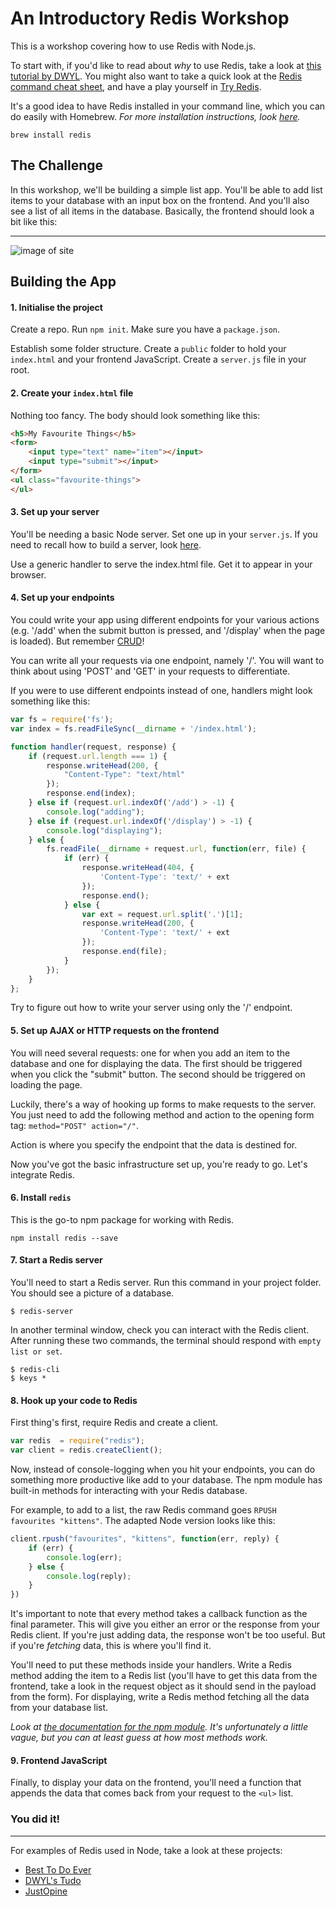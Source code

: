 # An Introductory Redis Workshop

This is a workshop covering how to use Redis with Node.js.

To start with, if you'd like to read about *why* to use Redis, take a look at [this tutorial by DWYL](https://github.com/dwyl/learn-redis). You might also want to take a quick look at the [Redis command cheat sheet](https://github.com/FAC6/book/blob/master/patterns/week4/redisCheatsheet.md), and have a play yourself in [Try Redis](http://try.redis.io/).

It's a good idea to have Redis installed in your command line, which you can do easily with Homebrew. *For more installation instructions, look [here](http://redis.io/topics/quickstart).*

`brew install redis`

## The Challenge

In this workshop, we'll be building a simple list app. You'll be able to add list items to your database with an input box on the frontend. And you'll also see a list of all items in the database. Basically, the frontend should look a bit like this:

<hr>

![image of site](https://cloud.githubusercontent.com/assets/10683087/10299410/af74aafc-6be1-11e5-87d9-eff33e30cc34.png)

## Building the App

#### 1. Initialise the project

Create a repo. Run `npm init`. Make sure you have a `package.json`.

Establish some folder structure. Create a `public` folder to hold your `index.html` and your frontend JavaScript. Create a `server.js` file in your root.

#### 2. Create your `index.html` file

Nothing too fancy. The body should look something like this:

```html
<h5>My Favourite Things</h5>
<form>
    <input type="text" name="item"></input>
    <input type="submit"></input>
</form>
<ul class="favourite-things">
</ul>
```

#### 3. Set up your server

You'll be needing a basic Node server. Set one up in your `server.js`. If you need to recall how to build a server, look [here](https://github.com/nikhilaravi/learn-node).

Use a generic handler to serve the index.html file. Get it to appear in your browser.

#### 4. Set up your endpoints

You could write your app using different endpoints for your various actions (e.g. '/add' when the submit button is pressed, and '/display' when the page is loaded).  But remember [CRUD](https://en.wikipedia.org/wiki/Create,_read,_update_and_delete)!

You can write all your requests via one endpoint, namely '/'.  You will want to think about using 'POST' and 'GET' in your requests to differentiate.

If you were to use different endpoints instead of one, handlers might look something like this:

```js
var fs = require('fs');
var index = fs.readFileSync(__dirname + '/index.html');

function handler(request, response) {
    if (request.url.length === 1) {
        response.writeHead(200, {
            "Content-Type": "text/html"
        });
        response.end(index);
    } else if (request.url.indexOf('/add') > -1) {
        console.log("adding");
    } else if (request.url.indexOf('/display') > -1) {
        console.log("displaying");
    } else {
        fs.readFile(__dirname + request.url, function(err, file) {
            if (err) {
                response.writeHead(404, {
                    'Content-Type': 'text/' + ext
                });
                response.end();
            } else {
                var ext = request.url.split('.')[1];
                response.writeHead(200, {
                    'Content-Type': 'text/' + ext
                });
                response.end(file);
            }
        });
    }
};
```

Try to figure out how to write your server using only the '/' endpoint.

#### 5. Set up AJAX or HTTP requests on the frontend

You will need several requests: one for when you add an item to the database and one for displaying the data. The first should be triggered when you click the "submit" button. The second should be triggered on loading the page.

Luckily, there's a way of hooking up forms to make requests to the server. You just need to add the following method and action to the opening form tag: `method="POST" action="/"`.

Action is where you specify the endpoint that the data is destined for.


Now you've got the basic infrastructure set up, you're ready to go. Let's integrate Redis.

#### 6. Install `redis`

This is the go-to npm package for working with Redis.

`npm install redis --save`

#### 7. Start a Redis server

You'll need to start a Redis server. Run this command in your project folder. You should see a picture of a database.

``` $ redis-server ```

In another terminal window, check you can interact with the Redis client. After running these two commands, the terminal should respond with `empty list or set`.

```
$ redis-cli
$ keys *
```

#### 8. Hook up your code to Redis

First thing's first, require Redis and create a client.

```js
var redis  = require("redis");
var client = redis.createClient();
```

Now, instead of console-logging when you hit your endpoints, you can do something more productive like add to your database. The npm module has built-in methods for interacting with your Redis database.

For example, to add to a list, the raw Redis command goes `RPUSH favourites "kittens"`. The adapted Node version looks like this:

```js
client.rpush("favourites", "kittens", function(err, reply) {
    if (err) {
        console.log(err);
    } else {
        console.log(reply);
    }
})
```

It's important to note that every method takes a callback function as the final parameter. This will give you either an error or the response from your Redis client. If you're just adding data, the response won't be too useful. But if you're *fetching* data, this is where you'll find it.

You'll need to put these methods inside your handlers. Write a Redis method adding the item to a Redis list (you'll have to get this data from the frontend, take a look in the request object as it should send in the payload from the form). For displaying, write a Redis method fetching all the data from your database list.

*Look at [the documentation for the npm module](https://github.com/NodeRedis/node_redis). It's unfortunately a little vague, but you can at least guess at how most methods work.*

#### 9. Frontend JavaScript

Finally, to display your data on the frontend, you'll need a function that appends the data that comes back from your request to the `<ul>` list.

### You did it!

<hr>

For examples of Redis used in Node, take a look at these projects:
* [Best To Do Ever](https://github.com/msmichellegar/best-todo-ever)
* [DWYL's Tudo](https://github.com/dwyl/tudo)
* [JustOpine](https://github.com/justopine/justopine)
